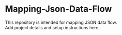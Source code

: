 # Mapping-Json-Data-Flow

This repository is intended for mapping JSON data flow.  
Add project details and setup instructions here.
